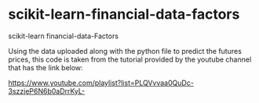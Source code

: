 # scikit-learn-financial-data-factors
scikit-learn financial-data-Factors


Using the data uploaded along with the python file to predict the futures prices, this code is taken from the tutorial provided by the youtube channel  that has the link below:

https://www.youtube.com/playlist?list=PLQVvvaa0QuDc-3szzjeP6N6b0aDrrKyL-
